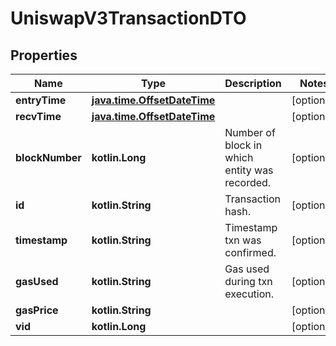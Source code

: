 
# UniswapV3TransactionDTO

## Properties
Name | Type | Description | Notes
------------ | ------------- | ------------- | -------------
**entryTime** | [**java.time.OffsetDateTime**](java.time.OffsetDateTime.md) |  |  [optional]
**recvTime** | [**java.time.OffsetDateTime**](java.time.OffsetDateTime.md) |  |  [optional]
**blockNumber** | **kotlin.Long** | Number of block in which entity was recorded. |  [optional]
**id** | **kotlin.String** | Transaction hash. |  [optional]
**timestamp** | **kotlin.String** | Timestamp txn was confirmed. |  [optional]
**gasUsed** | **kotlin.String** | Gas used during txn execution. |  [optional]
**gasPrice** | **kotlin.String** |  |  [optional]
**vid** | **kotlin.Long** |  |  [optional]



